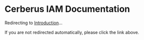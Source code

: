 # Cerberus IAM Documentation

<script setup>
import { onMounted } from 'vue'

onMounted(() => {
  window.location.href = '/guide/introduction.html'
})
</script>

Redirecting to [Introduction](/guide/introduction)...

If you are not redirected automatically, please click the link above.

